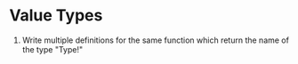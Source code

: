 # Value Types

1. Write multiple definitions for the same function which return the name of the type "Type!"
